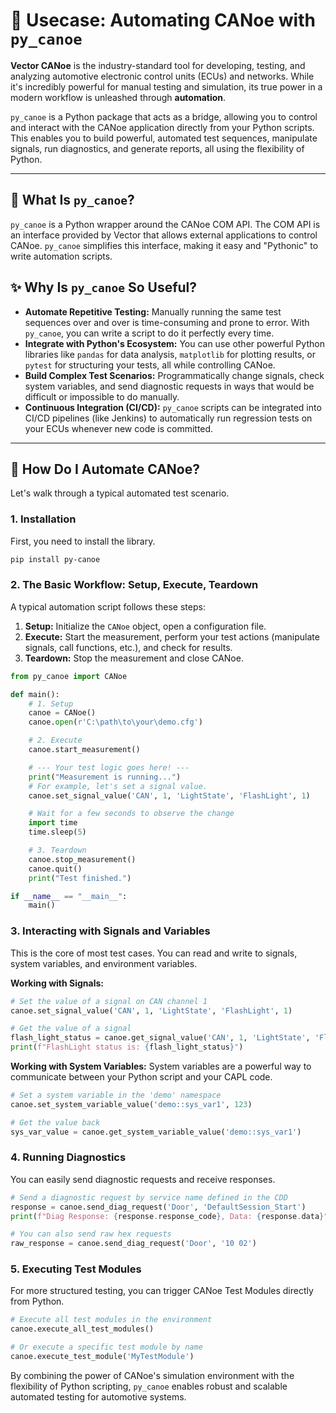 # 🛶 Usecase: Automating CANoe with `py_canoe`

**Vector CANoe** is the industry-standard tool for developing, testing, and analyzing automotive electronic control units (ECUs) and networks. While it's incredibly powerful for manual testing and simulation, its true power in a modern workflow is unleashed through **automation**.

`py_canoe` is a Python package that acts as a bridge, allowing you to control and interact with the CANoe application directly from your Python scripts. This enables you to build powerful, automated test sequences, manipulate signals, run diagnostics, and generate reports, all using the flexibility of Python.

---

## 🤔 What Is `py_canoe`?

`py_canoe` is a Python wrapper around the CANoe COM API. The COM API is an interface provided by Vector that allows external applications to control CANoe. `py_canoe` simplifies this interface, making it easy and "Pythonic" to write automation scripts.

## ✨ Why Is `py_canoe` So Useful?

*   **Automate Repetitive Testing:** Manually running the same test sequences over and over is time-consuming and prone to error. With `py_canoe`, you can write a script to do it perfectly every time.
*   **Integrate with Python's Ecosystem:** You can use other powerful Python libraries like `pandas` for data analysis, `matplotlib` for plotting results, or `pytest` for structuring your tests, all while controlling CANoe.
*   **Build Complex Test Scenarios:** Programmatically change signals, check system variables, and send diagnostic requests in ways that would be difficult or impossible to do manually.
*   **Continuous Integration (CI/CD):** `py_canoe` scripts can be integrated into CI/CD pipelines (like Jenkins) to automatically run regression tests on your ECUs whenever new code is committed.

---

## 🚀 How Do I Automate CANoe?

Let's walk through a typical automated test scenario.

### 1. Installation

First, you need to install the library.
```bash
pip install py-canoe
```

### 2. The Basic Workflow: Setup, Execute, Teardown

A typical automation script follows these steps:
1.  **Setup:** Initialize the `CANoe` object, open a configuration file.
2.  **Execute:** Start the measurement, perform your test actions (manipulate signals, call functions, etc.), and check for results.
3.  **Teardown:** Stop the measurement and close CANoe.

```python
from py_canoe import CANoe

def main():
    # 1. Setup
    canoe = CANoe()
    canoe.open(r'C:\path\to\your\demo.cfg')

    # 2. Execute
    canoe.start_measurement()

    # --- Your test logic goes here! ---
    print("Measurement is running...")
    # For example, let's set a signal value.
    canoe.set_signal_value('CAN', 1, 'LightState', 'FlashLight', 1)

    # Wait for a few seconds to observe the change
    import time
    time.sleep(5)

    # 3. Teardown
    canoe.stop_measurement()
    canoe.quit()
    print("Test finished.")

if __name__ == "__main__":
    main()
```

### 3. Interacting with Signals and Variables

This is the core of most test cases. You can read and write to signals, system variables, and environment variables.

**Working with Signals:**
```python
# Set the value of a signal on CAN channel 1
canoe.set_signal_value('CAN', 1, 'LightState', 'FlashLight', 1)

# Get the value of a signal
flash_light_status = canoe.get_signal_value('CAN', 1, 'LightState', 'FlashLight')
print(f"FlashLight status is: {flash_light_status}")
```

**Working with System Variables:**
System variables are a powerful way to communicate between your Python script and your CAPL code.
```python
# Set a system variable in the 'demo' namespace
canoe.set_system_variable_value('demo::sys_var1', 123)

# Get the value back
sys_var_value = canoe.get_system_variable_value('demo::sys_var1')
```

### 4. Running Diagnostics

You can easily send diagnostic requests and receive responses.

```python
# Send a diagnostic request by service name defined in the CDD
response = canoe.send_diag_request('Door', 'DefaultSession_Start')
print(f"Diag Response: {response.response_code}, Data: {response.data}")

# You can also send raw hex requests
raw_response = canoe.send_diag_request('Door', '10 02')
```

### 5. Executing Test Modules

For more structured testing, you can trigger CANoe Test Modules directly from Python.

```python
# Execute all test modules in the environment
canoe.execute_all_test_modules()

# Or execute a specific test module by name
canoe.execute_test_module('MyTestModule')
```
By combining the power of CANoe's simulation environment with the flexibility of Python scripting, `py_canoe` enables robust and scalable automated testing for automotive systems.
